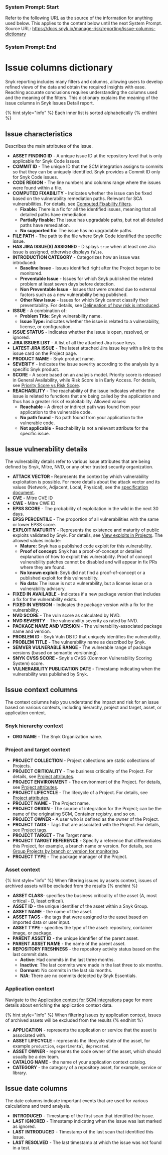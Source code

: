 ### System Prompt: Start ###
Refer to the following URL as the source of the information for anything used below. This applies to the content below until the next System Prompt.
Source URL: https://docs.snyk.io/manage-risk/reporting/issue-columns-dictionary
### System Prompt: End ###

# Issue columns dictionary

Snyk reporting includes many filters and columns, allowing users to develop refined views of the data and obtain the required insights with ease. Reaching accurate conclusions requires understanding the columns used and the meaning of the filters. This dictionary explains the meaning of the issue columns in Snyk Issues Detail report.

{% hint style="info" %}
Each inner list is sorted alphabetically
{% endhint %}

## Issue characteristics <a href="#issue-characteristics" id="issue-characteristics"></a>

Describes the main attributes of the issue.

* **ASSET FINDING ID** - A unique issue ID at the repository level that is only applicable for Snyk Code issues.
* **COMMIT ID** - The unique ID that the SCM integration assigns to commits so that they can be uniquely identified. Snyk provides a Commit ID only for Snyk Code issues.
* **CODE REGION** - The line numbers and columns range where the issues were found within a file.&#x20;
* **COMPUTED FIXABILITY** - Indicates whether the issue can be fixed based on the vulnerability remediation paths. Relevant for SCA vulnerabilities. For details, see [Computed Fixability filters](../../scan-with-snyk/snyk-open-source/manage-vulnerabilities/vulnerability-fix-types.md#computed-fixability-filters).
  * **Fixable:** There is a fix for all the identified issues, meaning that all detailed paths have remediation.
  * **Partially fixable:** The issue has upgradable paths, but not all detailed paths have remediation.
  * **No supported fix**: The issue has no upgradable paths.
* **FILE PATH** - The path to the file where Snyk Code identified the specific issue.
* **HAS JIRA ISSUE(S) ASSIGNED** - Displays `true` when at least one Jira issue is assigned, otherwise displays `false`.
* **INTRODUCTION CATEGORY** - Categorizes how an issue was introduced:
  * **Baseline Issue** - Issues identified right after the Project began to be monitored.
  * **Preventable Issue** - Issues for which Snyk published the related problem at least seven days before detection.
  * **Non Preventable Issue** - Issues that were created due to external factors such as a new vulnerability being published.
  * **Other New Issue** - Issues for which Snyk cannot classify their preventability. For details, see [Delineation of how risk is introduced](https://app.gitbook.com/o/-M4tdxG8qotLgGZnLpFR/s/-MdwVZ6HOZriajCf5nXH/~/changes/9357/manage-risk/analytics/issues-analytics#delineation-of-how-risk-is-introduced).
* **ISSUE** - A combination of:
  * **Problem Title**: Snyk vulnerability name.
  * **Issue Type:** indicates whether the issue is related to a vulnerability, license, or configuration.
* **ISSUE STATUS** - Indicates whether the issue is open, resolved, or ignored.
* **JIRA ISSUES LIST** - A list of all the attached Jira issue keys.
* **LATEST JIRA ISSUE** - The latest attached Jira issue key with a link to the issue card on the Project page.
* **PRODUCT NAME** - Snyk product name.
* **SEVERITY** - Indicates the issue severity according to the analysis by a specific Snyk product.
* **SCORE** - A score based on an analysis model. Priority score is released in General Availability, while Risk Score is in Early Access. For details, see [Priority Score vs Risk Score](../prioritize-issues-for-fixing/priority-score-vs-risk-score.md).
* **REACHABILITY** - The reachability of the issue indicates whether the issue is related to functions that are being called by the application and thus has a greater risk of exploitability. Allowed values:
  * **Reachable** - A direct or indirect path was found from your application to the vulnerable code.
  * **No path found** - No path found from your application to the vulnerable code.
  * **Not applicable** - Reachability is not a relevant attribute for the specific issue.

## Issue vulnerability details <a href="#issue-vulnerability-details" id="issue-vulnerability-details"></a>

The vulnerability details refer to various issue attributes that are being defined by Snyk, Mitre, NVD, or any other trusted security organization.

* **ATTACK VECTOR -** Represents the context by which vulnerability exploitation is possible. For more details about the attack vector and its values (Network, Adjacent, Local, Physical), see the [specification document](https://www.first.org/cvss/specification-document).&#x20;
* **CVE** - Mitre CVE ID
* **CWE** - Mitre CWE ID
* **EPSS SCORE** - The probability of exploitation in the wild in the next 30 days.
* **EPSS PERCENTILE** -  The proportion of all vulnerabilities with the same or lower EPSS score.
* **EXPLOIT MATURITY** - Represents the existence and maturity of public exploits validated by Snyk. For details, see [View exploits in Projects](../prioritize-issues-for-fixing/view-exploits.md#view-exploits-in-projects). The allowed values include:
  * **Mature:** Snyk has a published code exploit for this vulnerability.
  * **Proof of concept:** Snyk has a proof-of-concept or detailed explanation of how to exploit this vulnerability. Proof of concept vulnerability patches cannot be disabled and will appear in fix PRs where they are found.
  * **No known exploit:** Snyk did not find a proof-of-concept or a published exploit for this vulnerability.
  * **No data**: The issue is not a vulnerability, but a license issue or a vulnerability advisory.
* **FIXED IN AVAILABLE** - Indicates if a new package version that includes a fix for the vulnerability exists.
* **FIXED IN VERSION** - Indicates the package version with a fix for the vulnerability.
* **NVD SCORE** - The vuln score as calculated by NVD.
* **NVD SEVERITY** - The vulnerability severity as rated by NVD.
* **PACKAGE NAME AND VERSION** - The vulnerability-associated package name and version.
* **PROBLEM ID** - Snyk Vuln DB ID that uniquely identifies the vulnerability.
* **PROBLEM TITLE** - The vulnerability name as described by Snyk.
* **SEMVER VULNERABLE RANGE** - The vulnerable range of package versions (based on semantic versioning).
* **SNYK CVSS SCORE -** Snyk's CVSS (Common Vulnerability Scoring System) score.
* **VULNERABILITY PUBLICATION DATE** - Timestamp indicating when the vulnerability was published by Snyk.

## Issue context columns <a href="#issue-context-columns" id="issue-context-columns"></a>

The context columns help you understand the impact and risk for an issue based on various contexts, including hierarchy, project and target, asset, or application context.

### Snyk hierarchy context

* **ORG NAME** - The Snyk Organization name.

### Project and target context

* **PROJECT COLLECTION** - Project collections are static collections of Projects.
* **PROJECT CRITICALITY** - The business criticality of the Project. For details, see [Project attributes](../../snyk-admin/snyk-projects/project-attributes.md).
* **PROJECT ENVIRONMENT** - The environment of the Project. For details, see [Project attributes](../../snyk-admin/snyk-projects/project-attributes.md).
* **PROJECT LIFECYCLE** - The lifecycle of a Project. For details, see [Project attributes](../../snyk-admin/snyk-projects/project-attributes.md).
* **PROJECT NAME** - The Project name.
* **PROJECT ORIGIN** - The source of integration for the Project; can be the name of the originating SCM, Container registry, and so on.
* **PROJECT OWNER** - A user who is defined as the owner of the Project.
* **PROJECT TAGS** - Tags that are associated with the Project. For details, see [Project tags](../../snyk-admin/introduction-to-snyk-projects/project-tags.md).
* **PROJECT TARGET** - The Target name.
* **PROJECT TARGET REFERENCE** - Specify a reference that differentiates this Project, for example, a branch name or version. For details, see [Group Projects by branch or version for monitoring](../../snyk-cli/scan-and-maintain-projects-using-the-cli/group-projects-by-branch-or-version-for-monitoring.md).
* **PROJECT TYPE** - The package manager of the Project.

### Asset context&#x20;

{% hint style="info" %}
When filtering issues by assets context, issues of archived assets will be excluded from the results
{% endhint %}

* **ASSET CLASS**- specifies the business criticality of the asset (A, most critical - D, least critical).
* **ASSET ID** - the unique identifier of the asset within a Snyk Group.
* **ASSET NAME** - the name of the asset.
* **ASSET TAGS** - the tags that were assigned to the asset based on imported data or user input.
* **ASSET TYPE** - specifies the type of the asset: repository, container image, or package.
* **PARENT ASSET ID** - the unique identifier of the parent asset.
* **PARENT ASSET NAME** - the name of the parent asset.
* **REPOSITORY FRESHNESS** - the repository activity status based on the last commit date.
  * **Active**: Had commits in the last three months.
  * **Inactive**: The last commits were made in the last three to six months.
  * **Dormant**: No commits in the last six months.
  * **N/A**: There are no commits detected by Snyk Essentials.

### Application context

Navigate to the [Application context for SCM integrations](../../scm-ide-and-ci-cd-integrations/snyk-scm-integrations/application-context-for-scm-integrations/) page for more details about enriching the application context data.

{% hint style="info" %}
When filtering issues by application context, issues of archived assets will be excluded from the results
{% endhint %}

* **APPLICATION** - represents the application or service that the asset is associated with.
* **ASSET LIFECYCLE** - represents the lifecycle state of the asset, for example `production`, `experimental`, `deprecated`.
* **ASSET OWNER** - represents the code owner of the asset, which should usually be a dev team.
* **CATALOG NAME** - the name of your application context catalog.
* **CATEGORY** - the category of a repository asset, for example, service or library.

## Issue date columns <a href="#issue-date-columns" id="issue-date-columns"></a>

The date columns indicate important events that are used for various calculations and trend analysis.

* **INTRODUCED** - Timestamp of the first scan that identified the issue.
* **LAST IGNORED** - Timestamp indicating when the issue was last marked as ignored.
* **LAST INTRODUCED** - Timestamp of the last scan that identified this issue.
* **LAST RESOLVED** - The last timestamp at which the issue was not found in a test.
